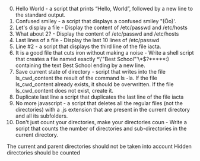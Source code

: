 0. Hello World - a script that prints “Hello, World”, followed by a new line to the standard output.
1. Confused smiley - a script that displays a confused smiley "(Ôo)'.
2. Let's display a file - Display the content of /etc/passwd and /etc/hosts
3. What about 2? - Display the content of /etc/passwd and /etc/hosts
4. Last lines of a file - Display the last 10 lines of /etc/passwd
6. Line #2 - a script that displays the third line of the file iacta.
7. It is a good file that cuts iron without making a noise - Write a shell script that creates a file named exactly \*\\'"Best School"\'\\*$\?\*\*\*\*\*:) containing the text Best School ending by a new line.
8. Save current state of directory -  script that writes into the file ls_cwd_content the result of the command ls -la. If the file ls_cwd_content already exists, it should be overwritten. If the file ls_cwd_content does not exist, create it.
9. Duplicate last line a script that duplicates the last line of the file iacta
10. No more javascript - a script that deletes all the regular files (not the directories) with a .js extension that are present in the current directory and all its subfolders.
11. Don't just count your directories, make your directories coun - Write a script that counts the number of directories and sub-directories in the current directory.

The current and parent directories should not be taken into account
Hidden directories should be counted
